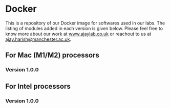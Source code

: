 # Docker
This is a repository of our Docker image for softwares used in our labs. The listing of modules added in each version is given below. Please feel free to know more about our work at www.ajaylab.co.uk or reachout to us at ajay.harish@manchester.ac.uk.

## For Mac (M1/M2) processors

### Version 1.0.0



## For Intel processors

### Version 1.0.0
